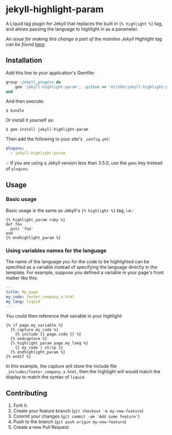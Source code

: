 # jekyll-highlight-param

A Liquid tag plugin for Jekyll that replaces the built in `{% highlight %}` tag, and allows passing the language to highlight in as a parameter.

_An issue for making this change a part of the mainline Jekyll Highlight tag can be found [here](https://github.com/jekyll/jekyll/issues/8290)._ 

## Installation

Add this line to your application's Gemfile:

```ruby
group :jekyll_plugins do
    gem 'jekyll-highlight-param', :github => 'UriShX/jekyll-highlight-param'
end
```

And then execute:

    $ bundle

Or install it yourself as:

    $ gem install jekyll-highlight-param

Then add the following to your site's `_config.yml`:

```yaml
plugins:
  - jekyll-highlight-param
```

💡 If you are using a Jekyll version less than 3.5.0, use the `gems` key instead of `plugins`.

## Usage

### Basic usage
Basic usage is the same as Jekyll's `{% highlight %}` tag, i.e.:

```liquid
{% highlight_param ruby %}
def foo
  puts 'foo'
end
{% endhighlight_param %}
```

### Using variables names for the language

The name of the language you for the code to be highlighted can be specified as a variable instead of specifying the language directly in the template. For example, suppose you defined a variable in your page's front matter like this:

```yaml
---
title: My page
my_code: footer_company_a.html
my_lang: liquid
---
```

You could then reference that variable in your highlight:

```liquid
{% if page.my_variable %}
  {% capture my_code %}
    {% include {{ page.code }} %}
  {% endcapture %}
  {% highlight_param page.my_lang %}
    {{ my_code | strip }}
  {% endhighlight_param %}
{% endif %}
```

In this example, the capture will store the include file `_includes/footer_company_a.html`, then the highlight will would match the display to match the syntax of `liquid`.

## Contributing

1. Fork it.
2. Create your feature branch (`git checkout -b my-new-feature`)
3. Commit your changes (`git commit -am 'Add some feature'`)
4. Push to the branch (`git push origin my-new-feature`)
5. Create a new Pull Request
